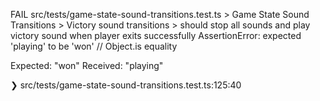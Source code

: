  FAIL  src/tests/game-state-sound-transitions.test.ts > Game State Sound Transitions > Victory sound transitions > should stop all sounds and play victory sound when player exits successfully
AssertionError: expected 'playing' to be 'won' // Object.is equality        

Expected: "won"
Received: "playing"

 ❯ src/tests/game-state-sound-transitions.test.ts:125:40
